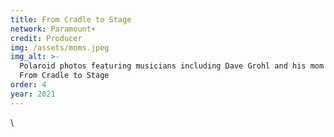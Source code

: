 ```yaml
---
title: From Cradle to Stage
network: Paramount+
credit: Producer
img: /assets/moms.jpeg
img_alt: >-
  Polaroid photos featuring musicians including Dave Grohl and his mom with text
  From Cradle to Stage
order: 4
year: 2021
---
```


\\
